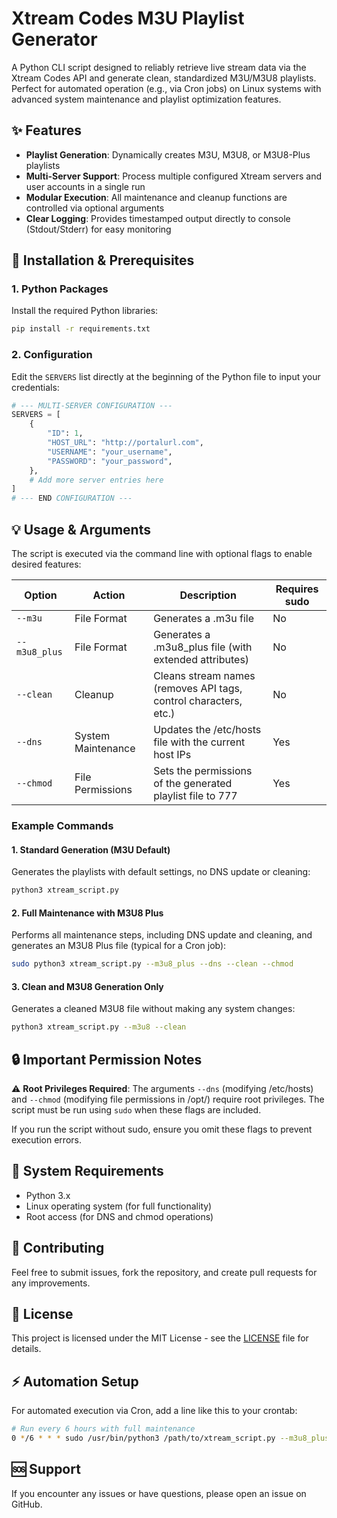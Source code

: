 # Xtream Codes M3U Playlist Generator

A Python CLI script designed to reliably retrieve live stream data via the Xtream Codes API and generate clean, standardized M3U/M3U8 playlists. Perfect for automated operation (e.g., via Cron jobs) on Linux systems with advanced system maintenance and playlist optimization features.

## ✨ Features

- **Playlist Generation**: Dynamically creates M3U, M3U8, or M3U8-Plus playlists
- **Multi-Server Support**: Process multiple configured Xtream servers and user accounts in a single run
- **Modular Execution**: All maintenance and cleanup functions are controlled via optional arguments
- **Clear Logging**: Provides timestamped output directly to console (Stdout/Stderr) for easy monitoring

## 🚀 Installation & Prerequisites

### 1. Python Packages

Install the required Python libraries:

```bash
pip install -r requirements.txt
```

### 2. Configuration

Edit the `SERVERS` list directly at the beginning of the Python file to input your credentials:

```python
# --- MULTI-SERVER CONFIGURATION ---
SERVERS = [
    {
        "ID": 1,
        "HOST_URL": "http://portalurl.com",
        "USERNAME": "your_username",
        "PASSWORD": "your_password",
    },
    # Add more server entries here
]
# --- END CONFIGURATION ---
```

## 💡 Usage & Arguments

The script is executed via the command line with optional flags to enable desired features:

| Option | Action | Description | Requires sudo |
|--------|--------|-------------|---------------|
| `--m3u` | File Format | Generates a .m3u file | No |
| `--m3u8_plus` | File Format | Generates a .m3u8_plus file (with extended attributes) | No |
| `--clean` | Cleanup | Cleans stream names (removes API tags, control characters, etc.) | No |
| `--dns` | System Maintenance | Updates the /etc/hosts file with the current host IPs | Yes |
| `--chmod` | File Permissions | Sets the permissions of the generated playlist file to 777 | Yes |

### Example Commands

#### 1. Standard Generation (M3U Default)
Generates the playlists with default settings, no DNS update or cleaning:

```bash
python3 xtream_script.py
```

#### 2. Full Maintenance with M3U8 Plus
Performs all maintenance steps, including DNS update and cleaning, and generates an M3U8 Plus file (typical for a Cron job):

```bash
sudo python3 xtream_script.py --m3u8_plus --dns --clean --chmod
```

#### 3. Clean and M3U8 Generation Only
Generates a cleaned M3U8 file without making any system changes:

```bash
python3 xtream_script.py --m3u8 --clean
```

## 🔒 Important Permission Notes

⚠️ **Root Privileges Required**: The arguments `--dns` (modifying /etc/hosts) and `--chmod` (modifying file permissions in /opt/) require root privileges. The script must be run using `sudo` when these flags are included.

If you run the script without sudo, ensure you omit these flags to prevent execution errors.

## 🔧 System Requirements

- Python 3.x
- Linux operating system (for full functionality)
- Root access (for DNS and chmod operations)

## 📝 Contributing

Feel free to submit issues, fork the repository, and create pull requests for any improvements.

## 📄 License

This project is licensed under the MIT License - see the [LICENSE](LICENSE) file for details.

## ⚡ Automation Setup

For automated execution via Cron, add a line like this to your crontab:

```bash
# Run every 6 hours with full maintenance
0 */6 * * * sudo /usr/bin/python3 /path/to/xtream_script.py --m3u8_plus --dns --clean --chmod
```

## 🆘 Support

If you encounter any issues or have questions, please open an issue on GitHub.
